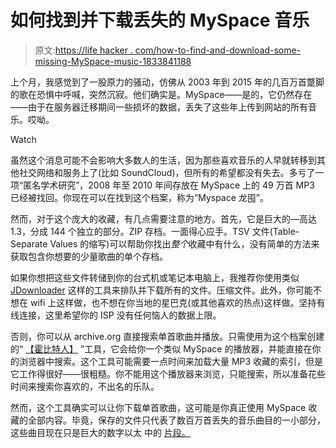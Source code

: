 # 如何找到并下载丢失的 MySpace 音乐

> 原文:[https://life hacker . com/how-to-find-and-download-some-missing-MySpace-music-1833841188](https://lifehacker.com/how-to-find-and-download-some-missing-myspace-music-1833841188)

上个月，我感觉到了一股原力的骚动，仿佛从 2003 年到 2015 年的几百万首蹩脚的歌在恐惧中呼喊，突然沉寂。他们确实是。MySpace——是的，它仍然存在——由于在服务器迁移期间一些损坏的数据，丢失了这些年上传到网站的所有音乐。哎呦。

Watch

虽然这个消息可能不会影响大多数人的生活，因为那些喜欢音乐的人早就转移到其他社交网络和服务上了(比如 SoundCloud)，但所有的希望都没有失去。多亏了一项“匿名学术研究”，2008 年至 2010 年间存放在 MySpace 上的 49 万首 MP3 已经被找回。你现在可以在找到这个档案，称为“Myspace 龙囤”。

然而，对于这个庞大的收藏，有几点需要注意的地方。首先，它是巨大的—高达 1.3，分成 144 个独立的部分。ZIP 存档。一面得心应手。TSV 文件(Table-Separate Values 的缩写)可以帮助你找出*整个*收藏中有什么，没有简单的方法来获取包含你想要的少量歌曲的单个存档。

如果你想把这些文件转储到你的台式机或笔记本电脑上，我推荐你使用类似 [JDownloader](http://jdownloader.org/) 这样的工具来排队并下载所有的文件。压缩文件。此外，你可能不想在 wifi 上这样做，也不想在你当地的星巴克(或其他喜欢的热点)这样做。坚持有线连接，这里希望你的 ISP 没有任何恼人的数据上限。

否则，你可以从 archive.org 直接搜索单首歌曲并播放。只需使用为这个档案创建的“ [【霍比特人】](https://ia801405.us.archive.org/2/items/myspace_dragon_hoard_searcher/viewer.html) ”工具，它会给你一个类似 MySpace 的播放器，并能直接在你的浏览器中搜索。这个工具可能需要一点时间来加载大量 MP3 收藏的索引，但是它工作得很好——很粗糙。你不能用这个播放器来浏览，只能搜索，所以准备花些时间来搜索你喜欢的，不出名的乐队。

然而，这个工具确实可以让你下载单首歌曲，这可能是你真正使用 MySpace 收藏的全部内容。毕竟，保存的文件只代表了数百万首丢失的音乐曲目的一小部分，这些曲目现在只是巨大的数字以太 中的 [片段。](https://youtu.be/QICaqrxZ_cc?t=14)